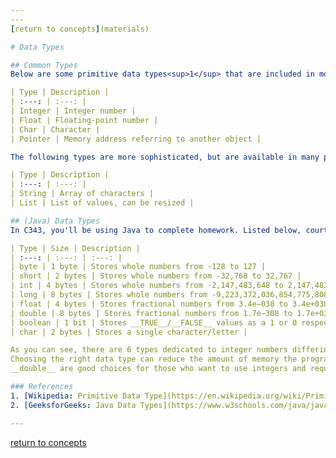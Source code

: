 ```yaml
---
---
[return to concepts](materials)

# Data Types

## Common Types
Below are some primitive data types<sup>1</sup> that are included in most, if not all, (high-level) languages:

| Type | Description |
| :---: | :---: |
| Integer | Integer number |
| Float | Floating-point number |
| Char | Character |
| Pointer | Memory address referring to another object |

The following types are more sophisticated, but are available in many popular languages:

| Type | Description |
| :---: | :---: |
| String | Array of characters |
| List | List of values, can be resized |

## (Java) Data Types
In C343, you'll be using Java to complete homework. Listed below, courtesy of GeeksforGeeks<sup>2</sup>, are the the primitive data types in Java:

| Type | Size | Description |
| :---: | :---: | :---: |
| byte | 1 byte | Stores whole numbers from -128 to 127 |
| short | 2 bytes | Stores whole numbers from -32,768 to 32,767 |
| int | 4 bytes | Stores whole numbers from -2,147,483,648 to 2,147,483,647 |
| long | 8 bytes | Stores whole numbers from -9,223,372,036,854,775,808 to 9,223,372,036,854,775,807 |
| float | 4 bytes | Stores fractional numbers from 3.4e−038 to 3.4e+038. Sufficient for storing 6 to 7 decimal digits |
| double | 8 bytes | Stores fractional numbers from 1.7e−308 to 1.7e+038. Sufficient for storing 15 decimal digits |
| boolean | 1 bit | Stores __TRUE__/__FALSE__ values as a 1 or 0 respectively |
| char | 2 bytes | Stores a single character/letter |

As you can see, there are 6 types dedicated to integer numbers differing only by their size in memory and their range.
Choosing the right data type can reduce the amount of memory the program needs. If you're unsure what to use, __int__ and
__double__ are good choices for those who want to use integers and require some degree of precision respectively.

### References
1. [Wikipedia: Primitive Data Type](https://en.wikipedia.org/wiki/Primitive_data_type)
2. [GeeksforGeeks: Java Data Types](https://www.w3schools.com/java/java_data_types.asp)

---
```

[return to concepts](materials)
